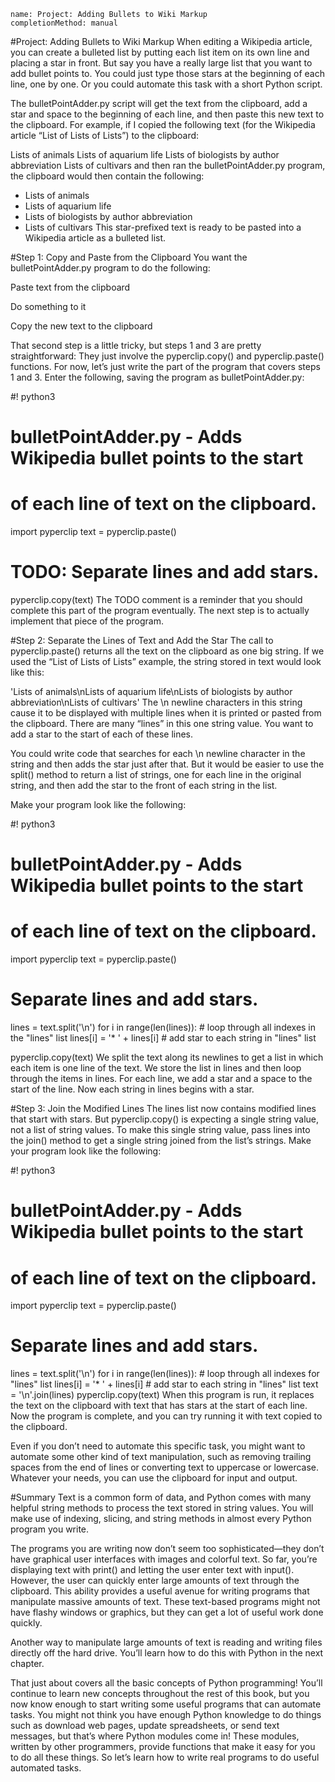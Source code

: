```ngMeta
name: Project: Adding Bullets to Wiki Markup
completionMethod: manual
```
#Project: Adding Bullets to Wiki Markup
When editing a Wikipedia article, you can create a bulleted list by putting each list item on its own line and placing a star in front. But say you have a really large list that you want to add bullet points to. You could just type those stars at the beginning of each line, one by one. Or you could automate this task with a short Python script.

The bulletPointAdder.py script will get the text from the clipboard, add a star and space to the beginning of each line, and then paste this new text to the clipboard. For example, if I copied the following text (for the Wikipedia article “List of Lists of Lists”) to the clipboard:


Lists of animals
Lists of aquarium life
Lists of biologists by author abbreviation
Lists of cultivars
and then ran the bulletPointAdder.py program, the clipboard would then contain the following:


* Lists of animals
* Lists of aquarium life
* Lists of biologists by author abbreviation
* Lists of cultivars
This star-prefixed text is ready to be pasted into a Wikipedia article as a bulleted list.

#Step 1: Copy and Paste from the Clipboard
You want the bulletPointAdder.py program to do the following:

Paste text from the clipboard

Do something to it

Copy the new text to the clipboard

That second step is a little tricky, but steps 1 and 3 are pretty straightforward: They just involve the pyperclip.copy() and pyperclip.paste() functions. For now, let’s just write the part of the program that covers steps 1 and 3. Enter the following, saving the program as bulletPointAdder.py:


#! python3
# bulletPointAdder.py - Adds Wikipedia bullet points to the start
# of each line of text on the clipboard.

import pyperclip
text = pyperclip.paste()

# TODO: Separate lines and add stars.

pyperclip.copy(text)
The TODO comment is a reminder that you should complete this part of the program eventually. The next step is to actually implement that piece of the program.

#Step 2: Separate the Lines of Text and Add the Star
The call to pyperclip.paste() returns all the text on the clipboard as one big string. If we used the “List of Lists of Lists” example, the string stored in text would look like this:


'Lists of animals\nLists of aquarium life\nLists of biologists by author
abbreviation\nLists of cultivars'
The \n newline characters in this string cause it to be displayed with multiple lines when it is printed or pasted from the clipboard. There are many “lines” in this one string value. You want to add a star to the start of each of these lines.

You could write code that searches for each \n newline character in the string and then adds the star just after that. But it would be easier to use the split() method to return a list of strings, one for each line in the original string, and then add the star to the front of each string in the list.

Make your program look like the following:


#! python3
# bulletPointAdder.py - Adds Wikipedia bullet points to the start
# of each line of text on the clipboard.

import pyperclip
text = pyperclip.paste()

# Separate lines and add stars.
lines = text.split('\n')
for i in range(len(lines)):    # loop through all indexes in the "lines" list
    lines[i] = '* ' + lines[i] # add star to each string in "lines" list

pyperclip.copy(text)
We split the text along its newlines to get a list in which each item is one line of the text. We store the list in lines and then loop through the items in lines. For each line, we add a star and a space to the start of the line. Now each string in lines begins with a star.

#Step 3: Join the Modified Lines
The lines list now contains modified lines that start with stars. But pyperclip.copy() is expecting a single string value, not a list of string values. To make this single string value, pass lines into the join() method to get a single string joined from the list’s strings. Make your program look like the following:


#! python3
# bulletPointAdder.py - Adds Wikipedia bullet points to the start
# of each line of text on the clipboard.

import pyperclip
text = pyperclip.paste()

# Separate lines and add stars.
lines = text.split('\n')
for i in range(len(lines)):    # loop through all indexes for "lines" list
    lines[i] = '* ' + lines[i] # add star to each string in "lines" list
text = '\n'.join(lines)
pyperclip.copy(text)
When this program is run, it replaces the text on the clipboard with text that has stars at the start of each line. Now the program is complete, and you can try running it with text copied to the clipboard.

Even if you don’t need to automate this specific task, you might want to automate some other kind of text manipulation, such as removing trailing spaces from the end of lines or converting text to uppercase or lowercase. Whatever your needs, you can use the clipboard for input and output.

#Summary
Text is a common form of data, and Python comes with many helpful string methods to process the text stored in string values. You will make use of indexing, slicing, and string methods in almost every Python program you write.

The programs you are writing now don’t seem too sophisticated—they don’t have graphical user interfaces with images and colorful text. So far, you’re displaying text with print() and letting the user enter text with input(). However, the user can quickly enter large amounts of text through the clipboard. This ability provides a useful avenue for writing programs that manipulate massive amounts of text. These text-based programs might not have flashy windows or graphics, but they can get a lot of useful work done quickly.

Another way to manipulate large amounts of text is reading and writing files directly off the hard drive. You’ll learn how to do this with Python in the next chapter.

That just about covers all the basic concepts of Python programming! You’ll continue to learn new concepts throughout the rest of this book, but you now know enough to start writing some useful programs that can automate tasks. You might not think you have enough Python knowledge to do things such as download web pages, update spreadsheets, or send text messages, but that’s where Python modules come in! These modules, written by other programmers, provide functions that make it easy for you to do all these things. So let’s learn how to write real programs to do useful automated tasks.